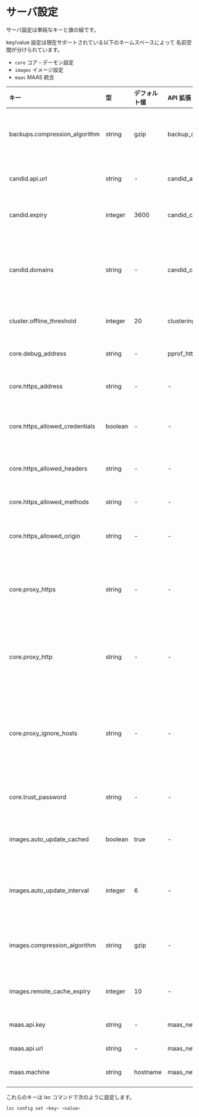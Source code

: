 # サーバ設定 <!-- Server configuration -->
サーバ設定は単純なキーと値の組です。
<!--
The server configuration is a simple set of key and values.
-->

key/value 設定は現在サポートされている以下のネームスペースによって
名前空間が分けられています。
<!--
The key/value configuration is namespaced with the following namespaces
currently supported:
-->

 - `core` コア・デーモン設定 <!-- (core daemon configuration) -->
 - `images` イメージ設定 <!-- (image configuration) -->
 - `maas` MAAS 統合 <!-- (MAAS integration) -->

キー <!-- Key -->                             | 型 <!-- Type -->      | デフォルト値 <!-- Default -->   | API 拡張 <!-- API extension -->            | 説明 <!-- Description -->
:--                             | :---      | :------   | :------------            | :----------
backups.compression\_algorithm  | string    | gzip      | backup\_compression      | 新規のイメージに用いる圧縮アルゴリズム (bzip2, gzip, lzma, xz, none のいずれか) <!-- Compression algorithm to use for new images (bzip2, gzip, lzma, xz or none) -->
candid.api.url                  | string    | -         | candid\_authentication   | Candid を使用する外部認証エンドポイントの URL <!-- URL of the the external authentication endpoint using Candid -->
candid.expiry                   | integer   | 3600      | candid\_config           | Canded macaroon の有効期間 (秒で指定) <!-- Candid macaroon expiry in seconds -->
candid.domains                  | string    | -         | candid\_config           | 許可される Candid ドメインのカンマ区切りリスト (から文字は全てのドメインが有効という意味になります) <!-- Comma-separated list of allowed Candid domains (empty string means all domains are valid) -->
cluster.offline\_threshold      | integer   | 20        | clustering               | 無反応なノードをオフラインとみなす秒数 <!-- Number of seconds after which an unresponsive node is considered offline -->
core.debug\_address             | string    | -         | pprof\_http              | pprof デバッグサーバがバインドするアドレス (HTTP) <!-- Address to bind the pprof debug server to (HTTP) -->
core.https\_address             | string    | -         | -                        | リモート API がバインドするアドレス (HTTPs) <!-- Address to bind for the remote API (HTTPs) -->
core.https\_allowed\_credentials| boolean   | -         | -                        | Access-Control-Allow-Credentials HTTP ヘッダの値を "true" にするかどうか <!-- Whether to set Access-Control-Allow-Credentials http header value to "true" -->
core.https\_allowed\_headers    | string    | -         | -                        | Access-Control-Allow-Headers HTTP ヘッダの値 <!-- Access-Control-Allow-Headers http header value -->
core.https\_allowed\_methods    | string    | -         | -                        | Access-Control-Allow-Methods HTTP ヘッダの値 <!-- Access-Control-Allow-Methods http header value -->
core.https\_allowed\_origin     | string    | -         | -                        | Access-Control-Allow-Origin HTTP ヘッダの値 <!-- Access-Control-Allow-Origin http header value -->
core.proxy\_https               | string    | -         | -                        | HTTPS プロキシを使用する場合はその URL (未指定の場合は HTTPS\_PROXY 環境変数を参照) <!-- https proxy to use, if any (falls back to HTTPS\_PROXY environment variable) -->
core.proxy\_http                | string    | -         | -                        | HTTP プロキシを使用する場合はその URL (未指定の場合は HTTP\_PROXY 環境変数を参照) <!-- http proxy to use, if any (falls back to HTTP\_PROXY environment variable) -->
core.proxy\_ignore\_hosts       | string    | -         | -                        | プロキシが不要なホスト (NO\_PROXY と同様な形式、例えば 1.2.3.4,1.2.3.5, を指定。未指定の場合は NO\_PROXY 環境変数を参照) <!-- hosts which don't need the proxy for use (similar format to NO\_PROXY, e.g. 1.2.3.4,1.2.3.5, falls back to NO\_PROXY environment variable) -->
core.trust\_password            | string    | -         | -                        | 信頼を確立するためにクライアントに要求するパスワード <!-- Password to be provided by clients to setup a trust -->
images.auto\_update\_cached     | boolean   | true      | -                        | LXD がキャッシュしているイメージを自動的に更新するかどうか <!-- Whether to automatically update any image that LXD caches -->
images.auto\_update\_interval   | integer   | 6         | -                        | キャッシュされているイメージが更新されているかチェックする間隔を時間単位で指定 <!-- Interval in hours at which to look for update to cached images (0 disables it) -->
images.compression\_algorithm   | string    | gzip      | -                        | 新しいイメージに使用する圧縮アルゴリズム (bzip2, gzip, lzma, xz あるいは none) <!-- Compression algorithm to use for new images (bzip2, gzip, lzma, xz or none) -->
images.remote\_cache\_expiry    | integer   | 10        | -                        | キャッシュされたが未使用のイメージを破棄するまでの日数 <!-- Number of days after which an unused cached remote image will be flushed -->
maas.api.key                    | string    | -         | maas\_network            | MAAS を管理するための API キー <!-- API key to manage MAAS -->
maas.api.url                    | string    | -         | maas\_network            | MAAS サーバの URL <!-- URL of the MAAS server -->
maas.machine                    | string    | hostname  | maas\_network            | この LXD ホストの MAAS での名前 <!-- Name of this LXD host in MAAS -->

これらのキーは lxc コマンドで次のように設定します。 <!-- Those keys can be set using the lxc tool with: -->

```bash
lxc config set <key> <value>
```
